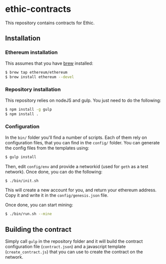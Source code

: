 # ethic-contracts
This repository contains contracts for Ethic.


## Installation

### Ethereum installation

This assumes that you have [brew](http://brew.sh/) installed:
```bash
$ brew tap ethereum/ethereum
$ brew install ethereum --devel
```

### Repository installation

This repository relies on nodeJS and gulp. You just need to do the following:
```bash
$ npm install -g gulp
$ npm install .
```


### Configuration

In the `bin/` folder you'll find a number of scripts. Each of them rely on configuration files,
that you can find in the `config/` folder. You can generate the config files from the templates using:
```bash
$ gulp install
```
Then, edit `config/env` and provide a networkid (used for `geth` as a test network).
Once done, you can do the following:
```bash
$ ./bin/init.sh
```
This will create a new account for you, and return your ethereum address. Copy it and
write it in the `config/genesis.json` file.

Once done, you can start mining:
```bash
$ ./bin/run.sh --mine
```

## Building the contract

Simply call `gulp` in the repository folder and it will build the contract configuration file (`contract.json`)
and a javascript template (`create_contract.js`) that you can use to create the contract on the network.
